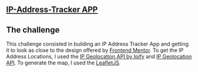 ## [IP-Address-Tracker APP](https://ip-address-tracker-sigma.vercel.app/)

## The challenge
 This challenge consisted in building an IP Address Tracker App and getting it to look as close to the design offered by [Frontend Mentor](https://www.frontendmentor.io). To get the IP Address Locations, I used the [IP Geolocation API by Ipify](https://geo.ipify.org/) and [IP Geolocation API](https://ipgeolocation.io/). To generate the map, I used the [LeafletJS](https://leafletjs.com/).
 
